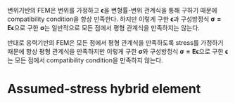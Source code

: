 변위기반의 FEM은 변위를 가정하고 $\boldsymbol{\epsilon}$을 변형률-변위 관계식을 통해 구하기 때문에 compatibility condition을 항상 만족한다. 하지만 이렇게 구한 $\boldsymbol{\epsilon}$과 구성방정식 $\boldsymbol {\sigma = E \epsilon}$으로 구한 $\boldsymbol{\sigma}$는 일반적으로 모든 점에서 평형 관계식을 만족하지는 않는다.

반대로 응력기반의 FEM은 모든 점에서 평형 관계식을 만족하도록 stress를 가정하기 때문에 항상 평형 관계식을 만족하지만 이렇게 구한 $\boldsymbol{\sigma}$와 구성방정식 $\boldsymbol {\sigma = E \epsilon}$으로 구한 $\boldsymbol{\epsilon}$는 모든 점에서 compatibility condition을 만족하지 않는다.

# Assumed-stress hybrid element
